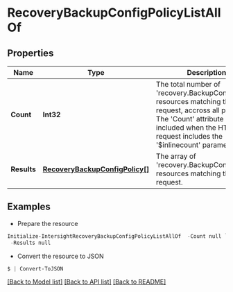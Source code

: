 # RecoveryBackupConfigPolicyListAllOf
## Properties

Name | Type | Description | Notes
------------ | ------------- | ------------- | -------------
**Count** | **Int32** | The total number of &#39;recovery.BackupConfigPolicy&#39; resources matching the request, accross all pages. The &#39;Count&#39; attribute is included when the HTTP GET request includes the &#39;$inlinecount&#39; parameter. | [optional] 
**Results** | [**RecoveryBackupConfigPolicy[]**](RecoveryBackupConfigPolicy.md) | The array of &#39;recovery.BackupConfigPolicy&#39; resources matching the request. | [optional] 

## Examples

- Prepare the resource
```powershell
Initialize-IntersightRecoveryBackupConfigPolicyListAllOf  -Count null `
 -Results null
```

- Convert the resource to JSON
```powershell
$ | Convert-ToJSON
```

[[Back to Model list]](../README.md#documentation-for-models) [[Back to API list]](../README.md#documentation-for-api-endpoints) [[Back to README]](../README.md)

